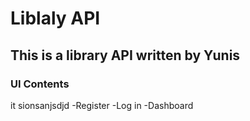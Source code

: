 # Liblaly API
## This is a library API written by Yunis








































### UI Contents
it sionsanjsdjd
-Register
-Log in
-Dashboard
